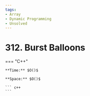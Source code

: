 ```yaml
---
tags:
- Array
- Dynamic Programming
- Unsolved
---
```



# 312. Burst Balloons

=== "C++"

    **Time:** $O()$

    **Space:** $O()$

    ``` c++
    ```
